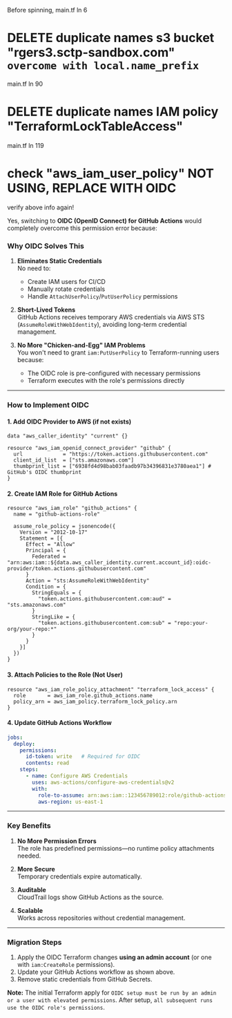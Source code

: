 Before spinning, 
main.tf ln 6
# DELETE duplicate names s3 bucket "rgers3.sctp-sandbox.com" `overcome with local.name_prefix`
main.tf ln 90
# DELETE duplicate names IAM policy "TerraformLockTableAccess"
main.tf ln 119
# check "aws_iam_user_policy" NOT USING, REPLACE WITH OIDC
verify above info again!

Yes, switching to **OIDC (OpenID Connect) for GitHub Actions** would completely overcome this permission error because:

### Why OIDC Solves This
1. **Eliminates Static Credentials**  
   No need to:
   - Create IAM users for CI/CD
   - Manually rotate credentials
   - Handle `AttachUserPolicy`/`PutUserPolicy` permissions

2. **Short-Lived Tokens**  
   GitHub Actions receives temporary AWS credentials via AWS STS (`AssumeRoleWithWebIdentity`), avoiding long-term credential management.

3. **No More "Chicken-and-Egg" IAM Problems**  
   You won't need to grant `iam:PutUserPolicy` to Terraform-running users because:
   - The OIDC role is pre-configured with necessary permissions
   - Terraform executes with the role's permissions directly

---

### How to Implement OIDC

#### 1. Add OIDC Provider to AWS (if not exists)
```hcl
data "aws_caller_identity" "current" {}

resource "aws_iam_openid_connect_provider" "github" {
  url             = "https://token.actions.githubusercontent.com"
  client_id_list  = ["sts.amazonaws.com"]
  thumbprint_list = ["6938fd4d98bab03faadb97b34396831e3780aea1"] # GitHub's OIDC thumbprint
}
```

#### 2. Create IAM Role for GitHub Actions
```hcl
resource "aws_iam_role" "github_actions" {
  name = "github-actions-role"

  assume_role_policy = jsonencode({
    Version = "2012-10-17"
    Statement = [{
      Effect = "Allow"
      Principal = {
        Federated = "arn:aws:iam::${data.aws_caller_identity.current.account_id}:oidc-provider/token.actions.githubusercontent.com"
      }
      Action = "sts:AssumeRoleWithWebIdentity"
      Condition = {
        StringEquals = {
          "token.actions.githubusercontent.com:aud" = "sts.amazonaws.com"
        }
        StringLike = {
          "token.actions.githubusercontent.com:sub" = "repo:your-org/your-repo:*"
        }
      }
    }]
  })
}
```

#### 3. Attach Policies to the Role (Not User)
```hcl
resource "aws_iam_role_policy_attachment" "terraform_lock_access" {
  role       = aws_iam_role.github_actions.name
  policy_arn = aws_iam_policy.terraform_lock_policy.arn
}
```

#### 4. Update GitHub Actions Workflow
```yaml
jobs:
  deploy:
    permissions:
      id-token: write   # Required for OIDC
      contents: read
    steps:
      - name: Configure AWS Credentials
        uses: aws-actions/configure-aws-credentials@v2
        with:
          role-to-assume: arn:aws:iam::123456789012:role/github-actions-role
          aws-region: us-east-1
```

---

### Key Benefits
1. **No More Permission Errors**  
   The role has predefined permissions—no runtime policy attachments needed.

2. **More Secure**  
   Temporary credentials expire automatically.

3. **Auditable**  
   CloudTrail logs show GitHub Actions as the source.

4. **Scalable**  
   Works across repositories without credential management.

---

### Migration Steps
1. Apply the OIDC Terraform changes **using an admin account** (or one with `iam:CreateRole` permissions).
2. Update your GitHub Actions workflow as shown above.
3. Remove static credentials from GitHub Secrets.

**Note:** The initial Terraform apply for `OIDC setup must be run by an admin or a user with elevated permissions`. After setup, `all subsequent runs use the OIDC role's permissions`.